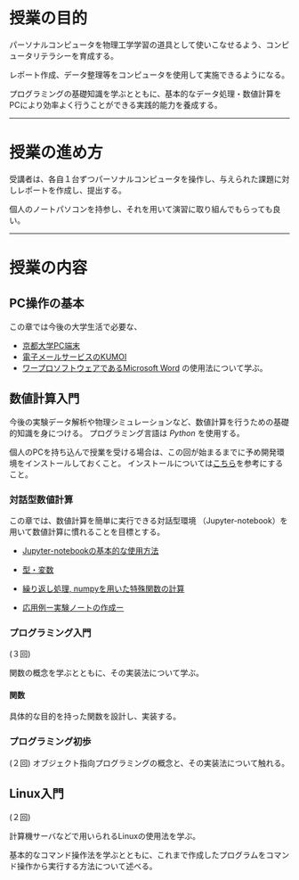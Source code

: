 # 授業の目的
パーソナルコンピュータを物理工学学習の道具として使いこなせるよう、コンピュータリテラシーを育成する。

レポート作成、データ整理等をコンピュータを使用して実施できるようになる。

プログラミングの基礎知識を学ぶとともに、基本的なデータ処理・数値計算をPCにより効率よく行うことができる実践的能力を養成する。


---------------------------------
# 授業の進め方

受講者は、各自１台ずつパーソナルコンピュータを操作し、与えられた課題に対しレポートを作成し、提出する。

個人のノートパソコンを持参し、それを用いて演習に取り組んでもらっても良い。


---------------------------------
# 授業の内容

## PC操作の基本
この章では今後の大学生活で必要な、
+ [京都大学PC端末](src/chapter01.md)
+ [電子メールサービスのKUMOI](src/chapter02.md)
+ [ワープロソフトウェアであるMicrosoft Word](src/chapter03.md)
の使用法について学ぶ。




## 数値計算入門
今後の実験データ解析や物理シミュレーションなど、数値計算を行うための基礎的知識を身につける。
プログラミング言語は *Python* を使用する。

個人のPCを持ち込んで授業を受ける場合は、この回が始まるまでに予め開発環境をインストールしておくこと。
インストールについては[こちら](src/chapter04.md)を参考にすること。


### 対話型数値計算
この章では、数値計算を簡単に実行できる対話型環境 （Jupyter-notebook）を用いて数値計算に慣れることを目標とする。

+ [Jupyter-notebookの基本的な使用方法](src/chapter05.md)

+ [型・変数](src/chapter06.ipynb)

+ [繰り返し処理, numpyを用いた特殊関数の計算](src/chapter07.ipynb)

+ [応用例ー実験ノートの作成ー](src/chapter08.ipynb)


### プログラミング入門
(３回)

関数の概念を学ぶとともに、その実装法について学ぶ。

<!---　ファイルごとに関数を定義する。どこかでコメント・テストコードの重要性について述べたい　-->

#### 関数
具体的な目的を持った関数を設計し、実装する。



### プログラミング初歩
(２回)
オブジェクト指向プログラミングの概念と、その実装法について触れる。

<!---　何か一つのpyファイルを作る　-->


## Linux入門
(２回)

計算機サーバなどで用いられるLinuxの使用法を学ぶ。

基本的なコマンド操作法を学ぶとともに、これまで作成したプログラムをコマンド操作から実行する方法について述べる。
